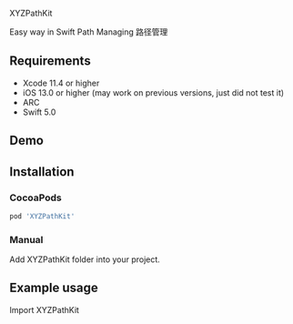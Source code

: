 XYZPathKit

Easy way in Swift Path Managing
路径管理



## Requirements
* Xcode 11.4 or higher
* iOS 13.0 or higher (may work on previous versions, just did not test it)
* ARC
* Swift 5.0

## Demo



## Installation

### CocoaPods

``` ruby
pod 'XYZPathKit'
```

### Manual

Add XYZPathKit folder into your project.

## Example usage
Import XYZPathKit

